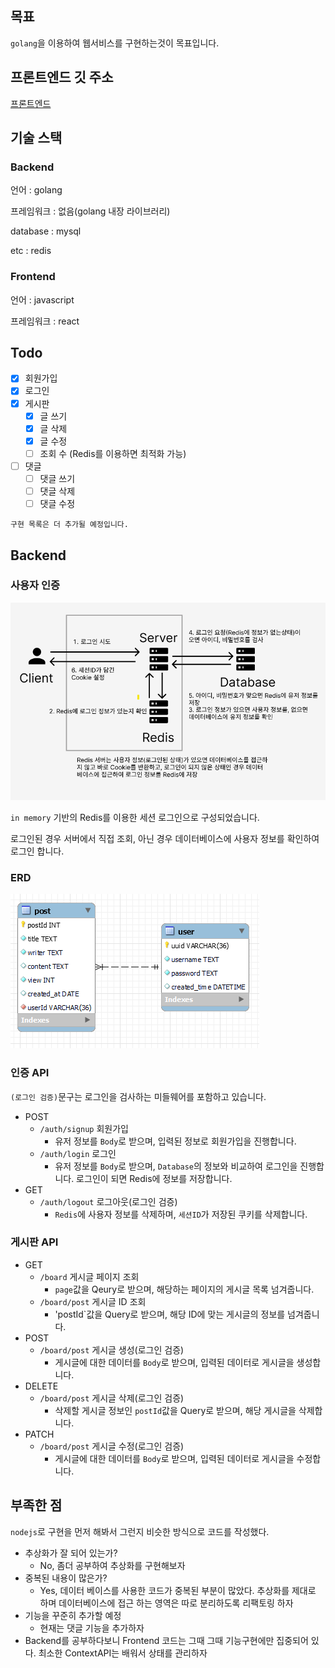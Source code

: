 ## 목표
`golang`을 이용하여 웹서비스를 구현하는것이 목표입니다.
## 프론트엔드 깃 주소
[프론트엔드](https://github.com/hotkimho/go-Client)
## 기술 스택
### Backend
언어 : golang

프레임워크 : 없음(golang 내장 라이브러리)

database : mysql

etc : redis

### Frontend
언어 : javascript

프레임워크 : react

## Todo
- [X] 회원가입
- [X] 로그인
- [X] 게시판
  - [X] 글 쓰기
  - [X] 글 삭제
  - [X] 글 수정
  - [ ] 조회 수 (Redis를 이용하면 최적화 가능)
- [ ] 댓글
  - [ ] 댓글 쓰기
  - [ ] 댓글 삭제
  - [ ] 댓글 수정
  
`구현 목록은 더 추가될 예정입니다.`

## Backend
### 사용자 인증
![img.png](readmeImage/auth.png)

`in memory` 기반의 Redis를 이용한 세션 로그인으로 구성되었습니다.

로그인된 경우 서버에서 직접 조회, 아닌 경우 데이터베이스에 사용자 정보를 확인하여 로그인 합니다.

### ERD
![img.png](readmeImage/erd.png)

### 인증 API
`(로그인 검증)`문구는 로그인을 검사하는 미들웨어를 포함하고 있습니다.
- POST
  - `/auth/signup` 회원가입
    - 유저 정보를 `Body`로 받으며, 입력된 정보로 회원가입을 진행합니다.
  - `/auth/login` 로그인
    - 유저 정보를 `Body`로 받으며, `Database`의 정보와 비교하여 로그인을 진행합니다. 로그인이 되면 Redis에 정보를 저장합니다.
- GET
  - `/auth/logout` 로그아웃(로그인 검증)
    - `Redis`에 사용자 정보를 삭제하며, `세션ID`가 저장된 쿠키를 삭제합니다.

### 게시판 API
- GET
  - `/board` 게시글 페이지 조회
    - `page`값을 Qeury로 받으며, 해당하는 페이지의 게시글 목록 넘겨줍니다.
  - `/board/post` 게시글 ID 조회
    - 'postId`값을 Query로 받으며, 해당 ID에 맞는 게시글의 정보를 넘겨줍니다.
- POST
  - `/board/post` 게시글 생성(로그인 검증)
    - 게시글에 대한 데이터를 `Body`로 받으며, 입력된 데이터로 게시글을 생성합니다.
- DELETE
  - `/board/post` 게시글 삭제(로그인 검증)
    - 삭제할 게시글 정보인 `postId`값을 Query로 받으며, 해당 게시글을 삭제합니다.
- PATCH
  - `/board/post` 게시글 수정(로그인 검증)
    - 게시글에 대한 데이터를 `Body`로 받으며, 입력된 데이터로 게시글을 수정합니다.

## 부족한 점
`nodejs`로 구현을 먼저 해봐서 그런지 비슷한 방식으로 코드를 작성했다.

- 추상화가 잘 되어 있는가?
  - No, 좀더 공부하여 추상화를 구현해보자
- 중복된 내용이 많은가?
  - Yes, 데이터 베이스를 사용한 코드가 중복된 부분이 많았다. 추상화를 제대로 하며 데이터베이스에 접근 하는 영역은 따로 분리하도록 리팩토링 하자
- 기능을 꾸준히 추가할 예정
  - 현재는 댓글 기능을 추가하자
- Backend를 공부하다보니 Frontend 코드는 그때 그때 기능구현에만 집중되어 있다. 최소한 ContextAPI는 배워서 상태를 관리하자
